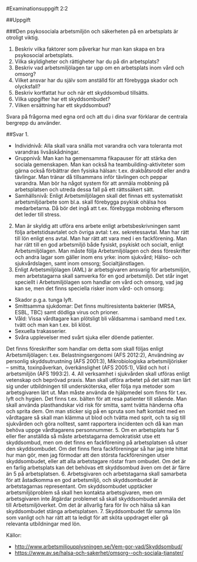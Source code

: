 #Examinationsuppgift 2:2

##Uppgift

###Den psykosociala arbetsmiljön och säkerheten på en arbetsplats är otroligt viktig.

1. Beskriv vilka faktorer som påverkar hur man kan skapa en bra psykosocial arbetsplats.
2. Vilka skyldigheter och rättigheter har du på din arbetsplats?
3. Beskriv vad arbetsmiljölagen tar upp om en arbetsplats inom vård och omsorg?
4. Vilket ansvar har du själv som anställd för att förebygga skador och olycksfall?
5. Beskriv kortfattat hur och när ett skyddsombud tillsätts.
6. Vilka uppgifter har ett skyddsombudet?
7. Vilken ersättning har ett skyddsombud?

Svara på frågorna med egna ord och att du i dina svar förklarar de centrala bergrepp du använder.

##Svar
1. 
 * Individnivå: Alla skall vara snälla mot varandra och vara toleranta mot varandras livsåskådningar.
 * Gruppnivå: Man kan ha gemensamma fikapauser för att stärka den sociala gemenskapen. Man kan också ha teambuilding-aktiviteter som gärna också förbättrar den fysiska hälsan: t.ex. drakbåtsrodd eller andra tävlingar. Man tränar då tillsammans inför tävlingen och peppar varandra. Man bör ha något system för att anmäla mobbning på arbetsplatsen och utreda dessa fall på ett rättssäkert sätt.
 * Samhällsnivå: Enligt Arbetsmiljölagen skall det finnas ett systematiskt arbetsmiljöarbete som bl.a. skall förebygga psykisk ohälsa hos medarbetarna. Då bör det ingå att t.ex. förebygga mobbning eftersom det leder till stress.
2. Man är skyldig att utföra ens arbete enligt arbetsbeskrivningen samt följa arbetstidsavtalet och övriga avtal: t.ex. sekretessavtal. Man har rätt till lön enligt ens avtal. Man har rätt att vara med i en fackförening. Man har rätt till en god arbetsmiljö både fysiskt, psykiskt och socialt, enligt Arbetsmiljölagen. Man måste följa Arbetsmiljölagen och dess föreskrifter och andra lagar som gäller inom ens yrke: inom sjukvård; Hälso- och sjukvårdslagen, samt inom omsorg; Socialtjänstlagen.
3. Enligt Arbetsmiljölagen (AML) är arbetsgivaren ansvarig för arbetsmiljön, men arbetstagarna skall samverka för en god arbetsmiljö. Det står inget speciellt i Arbetsmiljölagen som handlar om vård och omsorg, vad jag kan se, men det finns speciella risker inom vård- och omsorg:
 * Skador p.g.a. tunga lyft.
 * Smittsamma sjukdomar: Det finns multiresistenta bakterier (MRSA, ESBL, TBC) samt dödliga virus och prioner.
 * Våld: Vissa vårdtagare kan plötsligt bli våldsamma i samband med t.ex. tvätt och man kan t.ex. bli klöst.
 * Sexuella trakasserier.
 * Svåra upplevelser med svårt sjuka eller döende patienter.
 
  Det finns föreskrifter som handlar om detta som skall följas enligt Arbetsmiljölagen: t.ex. Belastningsergonomi (AFS 2012:2), Användning av personlig skyddsutrustning (AFS 2001:3), Mikrobiologiska arbetsmiljörisker – smitta, toxinpåverkan, överkänslighet (AFS 2005:1), Våld och hot i arbetsmiljön (AFS 1993:2). 
4. All verksamhet i sjukvården skall utföras enligt vetenskap och beprövad praxis. Man skall utföra arbetet på det sätt man lärt sig under utbildningen till undersköterska, eller följa nya metoder som arbetsgivaren lärt ut. Man måste använda de hjälpmedel som finns för t.ex. lyft och hygien. Det finns t.ex. bälten för att resa patienter till stående. Man skall använda plasthandskar vid risk för smitta, samt tvätta händerna ofta och sprita dem. Om man sticker sig på en spruta som haft kontakt med en vårdtagare så skall man klämma ut blod och tvätta med sprit, och ta sig till sjukvården och göra nolltest, samt rapportera incidenten och då kan man behöva uppge vårdtagarens personnummer.
5. Om en arbetsplats har 5 eller fler anställda så måste arbetstagarna demokratiskt utse ett skyddsombud, men om det finns en fackförening på arbetsplatsen så utser den skyddsombudet. Om det finns flera fackföreningar så har jag inte hittat hur man gör, men jag förmodar att den största fackföreningen utser skyddsombudet, eller att alla arbetstagare röstar fram ombudet. Om det är en farlig arbetsplats kan det behövas ett skyddsombud även om det är färre än 5 på arbetsplatsen.
6. Arbetsgivaren och arbetstagarna skall samarbeta för att åstadkomma en god arbetsmiljö, och skyddsombudet är arbetstagarnas representant. Om skyddsombudet upptäcker arbetsmiljöproblem så skall hen kontakta arbetsgivaren, men om arbetsgivaren inte åtgärdar problemet så skall skyddsombudet anmäla det till Arbetsmiljöverket. Om det är allvarlig fara för liv och hälsa så kan skyddsombudet stänga arbetsplatsen.
7. Skyddsombudet får samma lön som vanligt och har rätt att ta ledigt för att sköta uppdraget eller gå relevanta utbildningar med lön.

Källor:

* http://www.arbetsmiljoupplysningen.se/Vem-gor-vad/Skyddsombud/
* https://www.av.se/halsa-och-sakerhet/omsorg--och-sociala-tjanster/
